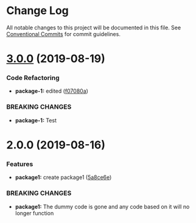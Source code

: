 # Change Log

All notable changes to this project will be documented in this file.
See [Conventional Commits](https://conventionalcommits.org) for commit guidelines.

# [3.0.0](https://github.com/Favna/lerna-demo/compare/@aaa/package1@2.0.0...@aaa/package1@3.0.0) (2019-08-19)


### Code Refactoring

* **package-1:** edited ([f07080a](https://github.com/Favna/lerna-demo/commit/f07080a))


### BREAKING CHANGES

* **package-1:** Test





# 2.0.0 (2019-08-16)


### Features

* **package1:** create package1 ([5a8ce6e](https://github.com/Favna/lerna-demo/commit/5a8ce6e))


### BREAKING CHANGES

* **package1:** The dummy code is gone and any code based on it will no longer function
